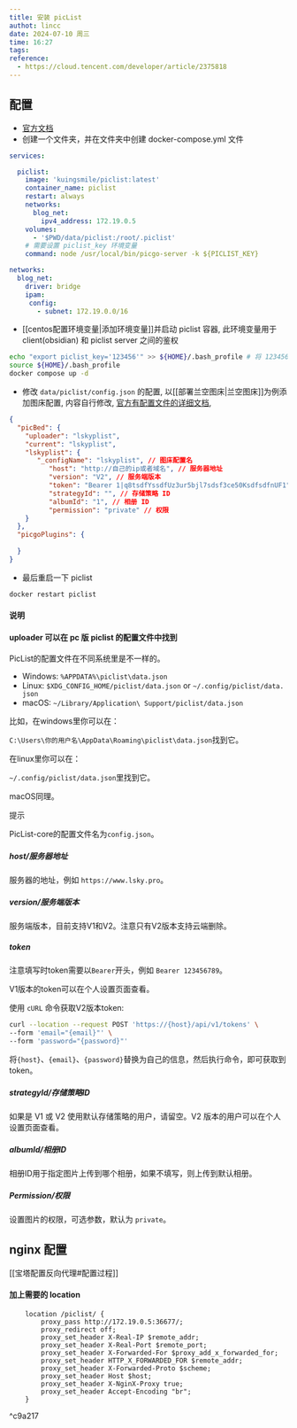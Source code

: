 ```yaml
---
title: 安装 picList
authot: lincc
date: 2024-07-10 周三
time: 16:27
tags: 
reference:
  - https://cloud.tencent.com/developer/article/2375818
---
```

## 配置
- [官方文档](https://piclist.cn/)
- 创建一个文件夹，并在文件夹中创建 docker-compose.yml 文件
```yaml
services:

  piclist:
    image: 'kuingsmile/piclist:latest'
    container_name: piclist
    restart: always
    networks:
      blog_net:
        ipv4_address: 172.19.0.5
    volumes:
      - '$PWD/data/piclist:/root/.piclist'
    # 需要设置 piclist_key 环境变量
    command: node /usr/local/bin/picgo-server -k ${PICLIST_KEY}

networks:
  blog_net:
    driver: bridge
    ipam:
     config:
       - subnet: 172.19.0.0/16
```

- [[centos配置环境变量|添加环境变量]]并启动 piclist 容器, 此环境变量用于 client(obsidian) 和 piclist server 之间的鉴权
```bash
echo "export piclist_key='123456'" >> ${HOME}/.bash_profile # 将 123456 设置为自定义的密码 
source ${HOME}/.bash_profile 
docker compose up -d
```
- 修改 `data/piclist/config.json` 的配置, 以[[部署兰空图床|兰空图床]]为例添加图床配置, 内容自行修改, [官方有配置文件的详细文档](https://piclist.cn/configure.html#%E5%85%B0%E7%A9%BA%E5%9B%BE%E5%BA%8A),
```json
{
  "picBed": {
    "uploader": "lskyplist",
    "current": "lskyplist",
    "lskyplist": {
       "_configName": "lskyplist", // 图床配置名
          "host": "http://自己的ip或者域名", // 服务器地址
          "version": "V2", // 服务端版本
          "token": "Bearer 1|q8tsdfYssdfUz3ur5bjl7sdsf3ce50KsdfsdfnUF1", // 服务端token
          "strategyId": "", // 存储策略 ID
          "albumId": "1", // 相册 ID
          "permission": "private" // 权限
    }
  },
  "picgoPlugins": {
      
  }
}
```
- 最后重启一下 piclist
```bash
docker restart piclist
```
#### 说明

#### uploader 可以在 pc 版 piclist 的配置文件中找到

PicList的配置文件在不同系统里是不一样的。

- Windows: `%APPDATA%\piclist\data.json`
- Linux: `$XDG_CONFIG_HOME/piclist/data.json` or `~/.config/piclist/data.json`
- macOS: `~/Library/Application\ Support/piclist/data.json`

比如，在windows里你可以在：

`C:\Users\你的用户名\AppData\Roaming\piclist\data.json`找到它。

在linux里你可以在：

`~/.config/piclist/data.json`里找到它。

macOS同理。

提示

PicList-core的配置文件名为`config.json`。

##### host/服务器地址

服务器的地址，例如 `https://www.lsky.pro`。

##### version/服务端版本

服务端版本，目前支持V1和V2。注意只有V2版本支持云端删除。

##### token

注意填写时token需要以`Bearer`开头，例如 `Bearer 123456789`。

V1版本的token可以在个人设置页面查看。

使用 `cURL` 命令获取V2版本token:

``` bash
curl --location --request POST 'https://{host}/api/v1/tokens' \
--form 'email="{email}"' \
--form 'password="{password}"'
```

将`{host}`、`{email}`、`{password}`替换为自己的信息，然后执行命令，即可获取到token。

##### strategyId/存储策略ID

如果是 V1 或 V2 使用默认存储策略的用户，请留空。V2 版本的用户可以在个人设置页面查看。

##### albumId/相册ID
相册ID用于指定图片上传到哪个相册，如果不填写，则上传到默认相册。

##### Permission/权限

设置图片的权限，可选参数，默认为 `private`。


## nginx 配置
[[宝塔配置反向代理#配置过程]]
#### 加上需要的 location
```
    location /piclist/ {
        proxy_pass http://172.19.0.5:36677/;
        proxy_redirect off;
        proxy_set_header X-Real-IP $remote_addr;
        proxy_set_header X-Real-Port $remote_port;
        proxy_set_header X-Forwarded-For $proxy_add_x_forwarded_for;
        proxy_set_header HTTP_X_FORWARDED_FOR $remote_addr;
        proxy_set_header X-Forwarded-Proto $scheme;
        proxy_set_header Host $host;
        proxy_set_header X-NginX-Proxy true;
        proxy_set_header Accept-Encoding "br";
    }
```

^c9a217
